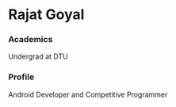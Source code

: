 # Rajat Goyal

### Academics

Undergrad at DTU

### Profile

Android Developer and Competitive Programmer
